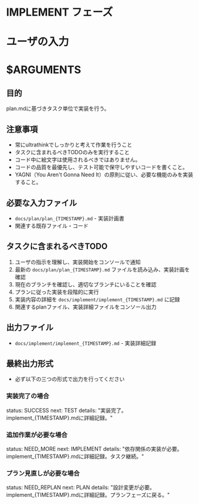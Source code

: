 # IMPLEMENT フェーズ

# ユーザの入力
# $ARGUMENTS

## 目的
plan.mdに基づきタスク単位で実装を行う。

## 注意事項
- 常にultrathinkでしっかりと考えて作業を行うこと
- タスクに含まれるべきTODOのみを実行すること
- コード中に絵文字は使用されるべきではありません。
- コードの品質を最優先し、テスト可能で保守しやすいコードを書くこと。
- YAGNI（You Aren't Gonna Need It）の原則に従い、必要な機能のみを実装すること。

## 必要な入力ファイル
- `docs/plan/plan_{TIMESTAMP}.md` - 実装計画書
- 関連する既存ファイル・コード

## タスクに含まれるべきTODO
1. ユーザの指示を理解し、実装開始をコンソールで通知
2. 最新の `docs/plan/plan_{TIMESTAMP}.md` ファイルを読み込み、実装計画を確認
3. 現在のブランチを確認し、適切なブランチにいることを確認
4. プランに従った実装を段階的に実行
5. 実装内容の詳細を `docs/implement/implement_{TIMESTAMP}.md` に記録
6. 関連するplanファイル、実装詳細ファイルをコンソール出力

## 出力ファイル
- `docs/implement/implement_{TIMESTAMP}.md` - 実装詳細記録

## 最終出力形式
- 必ず以下の三つの形式で出力を行ってください

### 実装完了の場合
status: SUCCESS
next: TEST
details: "実装完了。implement_{TIMESTAMP}.mdに詳細記録。"

### 追加作業が必要な場合
status: NEED_MORE
next: IMPLEMENT
details: "依存関係の実装が必要。implement_{TIMESTAMP}.mdに詳細記録。タスク継続。"

### プラン見直しが必要な場合
status: NEED_REPLAN
next: PLAN
details: "設計変更が必要。implement_{TIMESTAMP}.mdに詳細記録。プランフェーズに戻る。"
